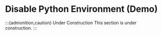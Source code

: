 # Disable Python Environment (Demo)

:::{admonition,caution} Under Construction
This section is under construction.
:::
